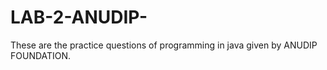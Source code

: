 # LAB-2-ANUDIP-
These are the practice questions of programming in java given by ANUDIP FOUNDATION.
